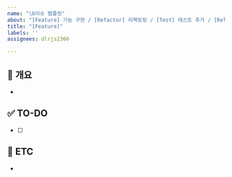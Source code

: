 ```yaml
---
name: "\b이슈 템플릿"
about: "[Feature] 기능 구현 / [Refactor] 리팩토링 / [Test] 테스트 추가 / [Release] 배포"
title: "[Feature]"
labels: ''
assignees: dlrjs2360

---
```


<!--자세한 개요 작성-->
## 📝 개요
- 

<!--할일 작성-->
## ✅ TO-DO
- [ ] 

<!--기타 내용 작성-->
## 📌 ETC
-
